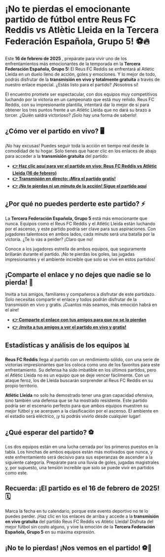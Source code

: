 # ¡No te pierdas el emocionante partido de fútbol entre Reus FC Reddis vs Atlètic Lleida en la Tercera Federación Española, Grupo 5! ⚽🔥

Este **16 de febrero de 2025** , prepárate para vivir uno de los enfrentamientos más emocionantes de la temporada en la **Tercera Federación Española, Grupo 5**! El Reus FC Reddis se enfrentará al Atlètic Lleida en un duelo lleno de acción, goles y emociones. Y lo mejor de todo, podrás disfrutar de la **transmisión en vivo y totalmente gratuita** a través de nuestro enlace especial. ¿Estás listo para el partido? ¡Nosotros sí!

El encuentro promete ser espectacular, con dos equipos muy competitivos luchando por la victoria en un campeonato que está muy reñido. Reus FC Reddis, con su impresionante plantilla, intentará dar lo mejor de sí para obtener los tres puntos frente a un Atlètic Lleida que no dará su brazo a torcer. ¿Quién saldrá victorioso? ¡Solo hay una forma de saberlo!

## ¿Cómo ver el partido en vivo? 🖥️

¡No hay excusas! Puedes seguir toda la acción en tiempo real desde la comodidad de tu hogar. Solo tienes que hacer clic en los enlaces de abajo para acceder a la **transmisión gratuita** del partido:

- [**👉 Haz clic aquí para ver el partido en vivo: Reus FC Reddis vs Atlètic Lleida (16 de febrero)**](https://tinyurl.com/livestreamfreeo?st=Reus+FC+Reddis+vs+Atl%C3%A8tic+Lleida&si=ghc)
- [**👉 Transmisión en directo: ¡Mira el partido gratis!**](https://tinyurl.com/livestreamfreeo?st=Reus+FC+Reddis+vs+Atl%C3%A8tic+Lleida&si=ghc)
- [**👉 ¡No te pierdas ni un minuto de la acción! Sigue el partido aquí**](https://tinyurl.com/livestreamfreeo?st=Reus+FC+Reddis+vs+Atl%C3%A8tic+Lleida&si=ghc)

## ¿Por qué no puedes perderte este partido? ⚡

La **Tercera Federación Española, Grupo 5** está más emocionante que nunca. Equipos como el Reus FC Reddis y el Atlètic Lleida están luchando por el ascenso, y este partido podría ser clave para sus aspiraciones. Con jugadores talentosos en ambos lados, cada minuto será una batalla por la victoria. ¿Te lo vas a perder? ¡Claro que no!

Conoce a los jugadores estrella de ambos equipos, que seguramente brillarán durante el partido. ¡No te pierdas los goles, las jugadas impresionantes y el ambiente increíble que solo se vive en estos partidos!

## ¡Comparte el enlace y no dejes que nadie se lo pierda! 📲

Invita a tus amigos, familiares y compañeros a disfrutar de este partidazo. Solo necesitas compartir el enlace y todos podrán disfrutar de la transmisión en vivo y gratis. ¡Cuantos más seamos, más emoción habrá en el aire!

- [**👉 Comparte el enlace con tus amigos para que no se lo pierdan**](https://tinyurl.com/livestreamfreeo?st=Reus+FC+Reddis+vs+Atl%C3%A8tic+Lleida&si=ghc)
- [**👉 ¡Invita a tus amigos a ver el partido en vivo y gratis!**](https://tinyurl.com/livestreamfreeo?st=Reus+FC+Reddis+vs+Atl%C3%A8tic+Lleida&si=ghc)

## Estadísticas y análisis de los equipos 📊

**Reus FC Reddis** llega al partido con un rendimiento sólido, con una serie de victorias impresionantes que los coloca como uno de los favoritos para este enfrentamiento. Su defensa ha sido imbatible en los últimos partidos, pero el Atlètic Lleida no es un equipo que se deje vencer fácilmente. Con un ataque feroz, los de Lleida buscarán sorprender al Reus FC Reddis en su propio territorio.

**Atlètic Lleida** no solo ha demostrado tener una gran capacidad ofensiva, sino también una defensa que se ha mostrado resistente. Este partido podría ser el escenario perfecto para que ambos equipos muestren su mejor fútbol y se acerquen a la clasificación por el ascenso. El ambiente en el estadio será eléctrico, ¡y tú podrás vivirlo desde cualquier lugar!

## ¿Qué esperar del partido? ⚽

Los dos equipos están en una lucha cerrada por los primeros puestos en la tabla. Los hinchas de ambos equipos están más motivados que nunca, y este enfrentamiento será decisivo para sus esperanzas de ascender a la siguiente categoría. Prepárate para una lluvia de goles, jugadas magistrales y, por supuesto, una tensión increíble que solo se puede vivir en partidos como este.

## Recuerda: ¡El partido es el 16 de febrero de 2025! 🗓️

Marca la fecha en tu calendario, porque este evento deportivo no te lo puedes perder. ¡Haz clic en los enlaces de arriba y accede a la **transmisión en vivo gratuita** del partido Reus FC Reddis vs Atlètic Lleida! Disfruta del mejor fútbol sin costo alguno, y vive la emoción de la **Tercera Federación Española, Grupo 5** en su máxima expresión.

## ¡No te lo pierdas! ¡Nos vemos en el partido! ⚽🎉
